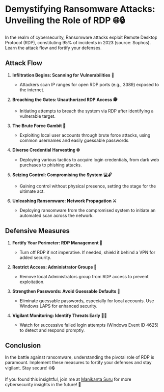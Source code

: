 # Demystifying Ransomware Attacks: Unveiling the Role of RDP 🌐🔒

In the realm of cybersecurity, Ransomware attacks exploit Remote Desktop Protocol (RDP), constituting 95% of incidents in 2023 (source: Sophos). Learn the attack flow and fortify your defenses.

## Attack Flow

1. **Infiltration Begins: Scanning for Vulnerabilities 🎯**
   - Attackers scan IP ranges for open RDP ports (e.g., 3389) exposed to the internet.

2. **Breaching the Gates: Unauthorized RDP Access 🕵️**
   - Initiating attempts to breach the system via RDP after identifying a vulnerable target.

3. **The Brute Force Gambit 🔐**
   - Exploiting local user accounts through brute force attacks, using common usernames and easily guessable passwords.

4. **Diverse Credential Harvesting 🌐**
   - Deploying various tactics to acquire login credentials, from dark web purchases to phishing attacks.

5. **Seizing Control: Compromising the System 💻🔓**
   - Gaining control without physical presence, setting the stage for the ultimate act.

6. **Unleashing Ransomware: Network Propagation ⚔️**
   - Deploying ransomware from the compromised system to initiate an automated scan across the network.

## Defensive Measures

1. **Fortify Your Perimeter: RDP Management 🚫**
   - Turn off RDP if not imperative. If needed, shield it behind a VPN for added security.

2. **Restrict Access: Administrator Groups 🛑**
   - Remove local Administrators group from RDP access to prevent exploitation.

3. **Strengthen Passwords: Avoid Guessable Defaults 🔐**
   - Eliminate guessable passwords, especially for local accounts. Use Windows LAPS for enhanced security.

4. **Vigilant Monitoring: Identify Threats Early 🕵️‍♂️**
   - Watch for successive failed login attempts (Windows Event ID 4625) to detect and respond promptly.

## Conclusion

In the battle against ransomware, understanding the pivotal role of RDP is paramount. Implement these measures to fortify your defenses and stay vigilant. Stay secure! 🌐🔒

If you found this insightful, join me at [Manikanta Suru](https://github.com/manikanta-suru) for more cybersecurity insights in the future! 🚀

